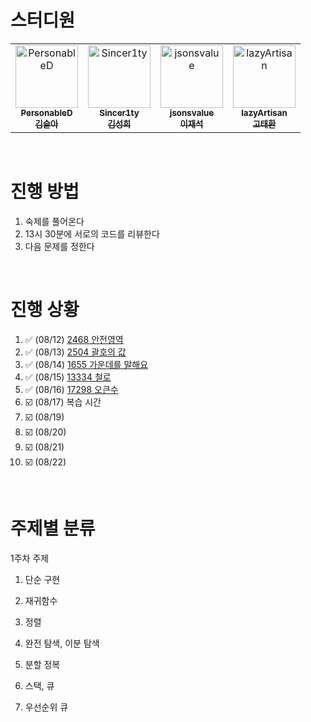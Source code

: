 # 스터디원

<table>
  <tr>
    <td align="center">
      <a href="https://github.com/PersonableD">
        <img src="https://github.com/PersonableD.png" width="100px;" alt="PersonableD"/><br />
        <sub><b>PersonableD</b></sub><br/>
        <sub><b>김슬아</b></sub>
      </a>
    </td>
    <td align="center">
      <a href="https://github.com/Sincer1ty">
        <img src="https://github.com/Sincer1ty.png" width="100px;" alt="Sincer1ty"/><br />
        <sub><b>Sincer1ty</b></sub><br/>
        <sub><b>김성희</b></sub>
      </a>
    </td>
    <td align="center">
      <a href="https://github.com/jsonsvalue">
        <img src="https://github.com/jsonsvalue.png" width="100px;" alt="jsonsvalue"/><br />
        <sub><b>jsonsvalue</b></sub><br/>
        <sub><b>이재석</b></sub>
      </a>
    </td>
    <td align="center">
      <a href="https://github.com/lazyArtisan">
        <img src="https://github.com/lazyArtisan.png" width="100px;" alt="lazyArtisan"/><br />
        <sub><b>lazyArtisan</b></sub><br/>
        <sub><b>고태환</b></sub>
      </a>
    </td>
  </tr>
</table>

<br>

# 진행 방법

1. 숙제를 풀어온다
2. 13시 30분에 서로의 코드를 리뷰한다
3. 다음 문제를 정한다

<br>

# 진행 상황

1. ✅ (08/12) [2468 안전영역](https://www.acmicpc.net/problem/2468)  
2. ✅ (08/13) [2504 괄호의 값](https://www.acmicpc.net/problem/2504)  
3. ✅ (08/14) [1655 가운데를 말해요](https://www.acmicpc.net/problem/1655)
4. ✅ (08/15) [13334 철로](https://www.acmicpc.net/problem/13334)
5. ✅ (08/16) [17298 오큰수](https://www.acmicpc.net/problem/17298)
6. ☑️ (08/17) 복습 시간
7. ☑️ (08/19)
8. ☑️ (08/20)
9. ☑️ (08/21)
10. ☑️ (08/22)

<br>

# 주제별 분류
1주차 주제
1. 단순 구현
2. 재귀함수

3. 정렬
4. 완전 탐색, 이분 탐색 
5. 분할 정복

6. 스택, 큐 
7. 우선순위 큐
